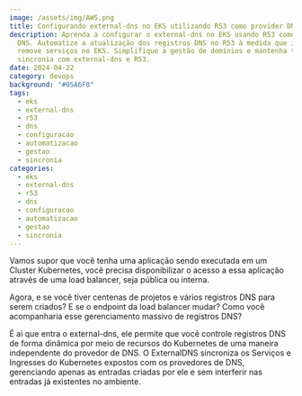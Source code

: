 ```yaml
---
image: /assets/img/AWS.png
title: Configurando external-dns no EKS utilizando R53 como provider DNS
description: Aprenda a configurar o external-dns no EKS usando R53 como provedor
  DNS. Automatize a atualização dos registros DNS no R53 à medida que implanta e
  remove serviços no EKS. Simplifique a gestão de domínios e mantenha tudo em
  sincronia com external-dns e R53.
date: 2024-04-22
category: devops
background: "#05A6F0"
tags:
  - eks
  - external-dns
  - r53
  - dns
  - configuracao
  - automatizacao
  - gestao
  - sincronia
categories:
  - eks
  - external-dns
  - r53
  - dns
  - configuracao
  - automatizacao
  - gestao
  - sincronia
---
```

Vamos supor que você tenha uma aplicação sendo executada em um Cluster Kubernetes, você precisa disponibilizar o acesso a essa aplicação através de uma load balancer, seja pública ou interna. 

Agora, e se você tiver centenas de projetos e vários registros DNS para serem criados? E se o endpoint da load balancer mudar? Como você acompanharia esse gerenciamento massivo de registros DNS?

É ai que entra o external-dns, ele permite que você controle registros DNS de forma dinâmica por meio de recursos do Kubernetes de uma maneira independente do provedor de DNS. O ExternalDNS sincroniza os Serviços e Ingresses do Kubernetes expostos com os provedores de DNS, gerenciando apenas as entradas criadas por ele e sem interferir nas entradas já existentes no ambiente.